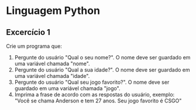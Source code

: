 # Linguagem Python
## Excercício 1

Crie um programa que:

1. Pergunte do usuário "Qual o seu nome?". O nome deve ser guardado em uma variável chamada "nome".
2. Pergunte do usuário "Qual a sua idade?". O nome deve ser guardado em uma variável chamada "idade".
3. Pergunte do usuário "Qual seu jogo favorito?". O nome deve ser guardado em uma variável chamada "jogo".
4. Imprima a frase de acordo com as respostas do usuário, exemplo: "Você se chama Anderson e tem 27 anos. Seu jogo favorito é CSGO"
